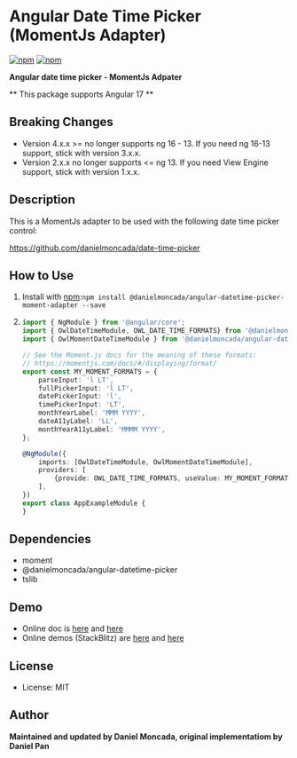 Angular Date Time Picker (MomentJs Adapter)
========================

[![npm](https://img.shields.io/npm/v/@danielmoncada/angular-datetime-picker-moment-adapter.svg?maxAge=2592000?style=flat-square)](https://www.npmjs.com/package/@danielmoncada/angular-datetime-picker-moment-adapter)
[![npm](https://img.shields.io/npm/dm/@danielmoncada/angular-datetime-picker-moment-adapter.svg)](https://www.npmjs.com/package/@danielmoncada/angular-datetime-picker-moment-adapter)

**Angular date time picker - MomentJs Adpater**

** This package supports Angular 17 **

Breaking Changes
-------
- Version 4.x.x >= no longer supports ng 16 - 13. If you need ng 16-13 support, stick with version 3.x.x.
- Version 2.x.x no longer supports <= ng 13. If you need View Engine support, stick with version 1.x.x.

Description
-------
This is a MomentJs adapter to be used with the following date time picker control:

https://github.com/danielmoncada/date-time-picker

How to Use
-------

 1. Install with [npm](https://www.npmjs.com):`npm install @danielmoncada/angular-datetime-picker-moment-adapter --save`
 2. 
    ```typescript
    import { NgModule } from '@angular/core';
    import { OwlDateTimeModule, OWL_DATE_TIME_FORMATS} from '@danielmoncada/angular-datetime-picker;
    import { OwlMomentDateTimeModule } from '@danielmoncada/angular-datetime-picker-moment-adapter';

    // See the Moment.js docs for the meaning of these formats:
    // https://momentjs.com/docs/#/displaying/format/
    export const MY_MOMENT_FORMATS = {
        parseInput: 'l LT',
        fullPickerInput: 'l LT',
        datePickerInput: 'l',
        timePickerInput: 'LT',
        monthYearLabel: 'MMM YYYY',
        dateA11yLabel: 'LL',
        monthYearA11yLabel: 'MMMM YYYY',
    };

    @NgModule({
        imports: [OwlDateTimeModule, OwlMomentDateTimeModule],
        providers: [
            {provide: OWL_DATE_TIME_FORMATS, useValue: MY_MOMENT_FORMATS},
        ],
    })
    export class AppExampleModule {
    }
    ```

Dependencies
-------
- moment
- @danielmoncada/angular-datetime-picker
- tslib

Demo
-------
- Online doc is [here](https://daniel-projects.firebaseapp.com/owlng/date-time-picker) and [here](https://danielykpan.github.io/date-time-picker/)
- Online demos (StackBlitz) are [here](https://stackblitz.com/edit/angular-vvp849) and [here](https://stackblitz.com/edit/angular-i7ykf5)

License
-------
* License: MIT

Author
-------
**Maintained and updated by Daniel Moncada, original implementatiom by Daniel Pan**
